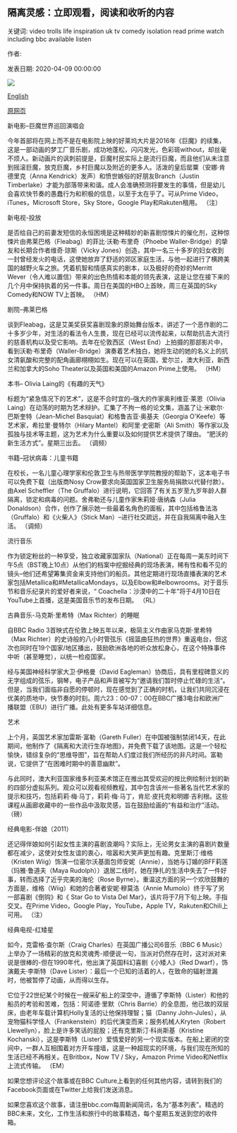 ## 隔离灵感：立即观看，阅读和收听的内容

关键词: video trolls life inspiration uk tv comedy isolation read prime watch including bbc available listen

作者: 

发表日期: 2020-04-09 00:00:00

![](https://ichef.bbci.co.uk/wwfeatures/live/624_351/images/live/p0/89/3w/p0893w7m.jpg)

[English](Isolation%20inspiration%3A%20What%20to%20watch%2C%20read%20and%20listen%20to%20now.md)

[原网页](https://www.bbc.com/culture/story/20200409-isolation-inspiration-what-to-watch-read-and-listen-to-now)

新电影–巨魔世界巡回演唱会

今年首部将在网上而不是在电影院上映的好莱坞大片是2016年《巨魔》的续集，这是一部动画的梦工厂音乐剧，成功地蓬松，闪闪发光，色彩斑without，却丝毫不烦人。新动画片的讽刺前提是，巨魔村民实际上是流行巨魔，而且他们从未注意到摇滚巨魔，放克巨魔，乡村巨魔以及附近的更多人。活泼的皇后罂粟（安娜·肯德里克（Anna Kendrick）发声）和愤世嫉俗的好朋友Branch（Justin Timberlake）才能为部落带来和谐。成人会准确预测将要发生的事情，但是幼儿会喜欢快节奏的愚蠢行为和积极的信息，以至于太在乎了。可从Prime Video，iTunes，Microsoft Store，Sky Store，Google Play和Rakuten租用。 （注）

新电视-投放

是否给自己的前妻发短信的永恒困境是这种精妙的新喜剧惊悚片的催化剂，这种惊悚片由弗莱巴格（Fleabag）的菲比·沃勒·布里奇（Phoebe Waller-Bridge）的挚友和长期合作者维奇·琼斯（Vicky Jones）创造，其中一名三十多岁的妇女收到一封曾经发火的电话，这使她放弃了舒适的郊区家庭生活，与他一起进行了横跨美国的越野火车之旅。凭着机智和情感真实的剧本，以及极好的奇妙的Merritt Wever（令人难以置信）带来的出色热情和本能的领先表演，这是让您在接下来的几个月中保持执着的另一件事。周日在美国的HBO上首映，周三在英国的Sky Comedy和NOW TV上首映。 （HM）

剧院–弗莱巴格

谈到Fleabag，这是艾美奖获奖喜剧现象的原始舞台版本，讲述了一个恶作剧的二十多岁少年，对生活的看法令人生畏，现在已经可以流传起来，以帮助抗击大流行的慈善机构以及受它影响。去年在伦敦西区（West End）上拍摄的那部影片中，看到沃勒·布里奇（Waller-Bridge）演奏着艺术独白，她将生动的她的名义上的抗女清氨酸和完整的配角画廊栩栩如生。现在可以在英国，爱尔兰，澳大利亚，新西兰和加拿大的Soho Theater以及英国和美国的Amazon Prime上使用。 （HM）

本书– Olivia Laing的《有趣的天气》

标题为“紧急情况下的艺术”，这是不合时宜的–强大的作家奥利维亚·莱恩（Olivia Laing）在动荡的时期为艺术辩护。汇集了不拘一格的论文集，涵盖了让·米歇尔·巴斯奎特（Jean-Michel Basquiat）和格鲁吉亚·奥基夫（Georgia O'Keefe）等艺术家，希拉里·曼特尔（Hilary Mantel）和阿里·史密斯（Ali Smith）等作家以及孤独与技术等主题，这为艺术为什么重要以及如何提供艺术提供了理由。 “肥沃的新生活方式”。星期三出去。 （调频）

书籍–冠状病毒：儿童书籍

在校长，一名儿童心理学家和伦敦卫生与热带医学学院教授的帮助下，这本电子书可以免费下载（出版商Nosy Crow要求向英国国家卫生服务局捐款以代替付款）。由Axel Scheffler（The Gruffalo）进行说明，它回答了有关五岁至九岁年龄人群隔离，锁定和病毒的问题。舍弗勒还与儿童作家朱莉娅·唐纳森（Julia Donaldson）合作，创作了展示她一些最着名角色的面板，其中包括格鲁法洛（Gruffalo）和《火柴人》（Stick Man）–进行社交疏远，并在自我隔离中融入生活。 （调频）

流行音乐

作为锁定粉丝的一种享受，独立收藏家国家队（National）正在每周一美东时间下午5点（BST晚上10点）从他们的档案中挖掘经典的现场表演，稀有性和看不见的镜头–他们还希望筹集资金来支持他们的船员。其他定期进行现场直播表演的艺术家包括Metallica和\#MetallicaMondays，以及Elbow和\#elbowrooms。对于音乐节和音乐纪录片的爱好者来说，“ Coachella：沙漠中的二十年”将于4月10日在YouTube上首播，这是美国音乐节的发布日期。 （RL）

古典音乐-马克斯·里希特（Max Richter）的睡眠

自BBC Radio 3首映式在伦敦上映五年以来，极简主义作曲家马克斯·里希特（Max Richter）的史诗般的八小时管弦乐《摇篮曲狂热的世界》重返电台，但这次也同时在19个国家/地区播出，鼓励欧洲各地的听众放松身心，在这个特殊事件中听（甚至睡觉），以统一检疫国家。

经与美国神经科学家大卫·伊格曼（David Eagleman）协商后，具有里程碑意义的无字组成的弦乐，钢琴，电子产品和声音被写为“邀请我们暂时停止忙碌的生活”。但是，当我们面临非自愿的停顿时，现在感觉到了正确的时机，让我们共同沉浸在优美的质地中，快节奏的时刻。周六23：00-07：00在BBC广播3电台和欧洲广播联盟（EBU）进行广播。此处有更多车站详细信息。

艺术

上个月，英国艺术家加雷斯·富勒（Gareth Fuller）在中国被强制禁闭14天，在此期间，他制作了《隔离和大流行生存地图》，并免费下载了该地图。这是一个轻松愉快，错综复杂的“思维导图”，旨在帮助人们度过我们所经历的非凡时间。富勒说，它提供了“在困难时期中的善意幽默”。

与此同时，澳大利亚国家维多利亚美术馆正在推出其受欢迎的按比例绘制计划的新的四部分虚拟系列。观众可以观看视频教程，其中包含该州一些著名当代艺术家的提示和技巧，包括莉莉·梅·马丁，莉莉·梅·马丁，肯尼·皮托克和明娜·吉利根。这些课程从画廊收藏中的一些作品中汲取灵感，旨在鼓励绘画的“有益和治疗”活动。 （磅）

经典电影-伴娘（2011）

还记得伴娘如何引起女性主演的喜剧浪潮吗？实际上，无论男女主演的喜剧片数量都在减少，这使对女性友谊的衷心，喧嚣和大笑声更加有趣。克里斯汀·维格（Kristen Wiig）饰演一位密尔沃基面包师安妮（Annie），当她与订婚的BFF莉莲（玛雅·鲁道夫（Maya Rudolph））退居二线时，她在挣扎的生活中失去了一件好事，转而选择了近乎完美的海伦（Rose Byrne）。重温这方面的另一个欢欣鼓舞的方面是，维格（Wiig）和她的合著者安妮·穆莫洛（Annie Mumolo）终于写了另一部喜剧《倒钩》和《 Star Go to Vista Del Mar》，该片将于7月下旬上映。手指交叉。在Prime Video，Google Play，YouTube，Apple TV，Rakuten和Chili上可用。 （注）

经典电视-红矮星

如今，克雷格·查尔斯（Craig Charles）在英国广播公司6音乐（BBC 6 Music）上举办了一场精彩的放克和灵魂秀-顺便说一句，当派对仍然存在时，这对派对来说是很棒的-但在1990年代，他出演了英国科幻喜剧《小矮人》（Red Dwarf），饰演戴夫·李斯特（Dave Lister）：最后一个已知的活着的人，在致命的辐射泄漏时，他被暂停了动画，从而得以生存。

它位于22世纪某个时候在一艘采矿船上的深空中，遵循了李斯特（Lister）和他的船员的考验和苦难，包括：阿诺德·里默（Chris Barrie）的全息图，他已故的双层床，由老年车载计算机Holly复活的让他保持理智；猫（Danny John-Jules），从宠物猫科学怪人（Frankenstein）的后代演变而来；服务机械人Kryten（Robert Llewellyn），脸上是许多笑话的屁股；还有克里斯汀·科尚斯基（Kristine Kochanski），这是李斯特（Lister）爱情爱好的另一个现实版本。在船上密闭的空间中，一群人互相围着对方开车撞墙，这是一种超现实的环境，与我们现在所知的生活已经不再相关。在Britbox，Now TV / Sky，Amazon Prime Video和Netflix上流式传输。 （EM）

如果您想评论这个故事或在BBC Culture上看到的任何其他内容，请转到我们的Facebook页面或在Twitter上给我们发送消息。

如果您喜欢这个故事，请注册bbc.com每周新闻简讯，名为“基本列表”。精选的BBC未来，文化，工作生活和旅行中的故事精选，每个星期五发送到您的收件箱。